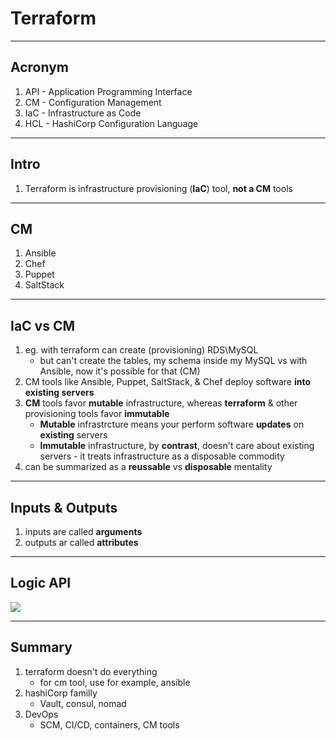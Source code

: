 # Terraform

---

## Acronym
1. API - Application Programming Interface
2. CM - Configuration Management
3. IaC - Infrastructure as Code
4. HCL - HashiCorp Configuration Language

---

## Intro
1. Terraform is infrastructure provisioning (**IaC**) tool, **not a CM** tools

---

## CM
1. Ansible
2. Chef
3. Puppet
4. SaltStack

---

## IaC vs CM
1. eg. with terraform can create (provisioning) RDS\MySQL 
   * but can't create the tables, my schema inside my MySQL vs with Ansible, now it's possible for that (CM)
2. CM tools like Ansible, Puppet, SaltStack, & Chef deploy software **into** **existing servers**
3. **CM** tools favor **mutable** infrastructure, whereas **terraform** & other provisioning tools favor **immutable**
   * **Mutable** infrastrcture means your perform software **updates** on **existing** servers
   * **Immutable** infrastructure, by **contrast**, doesn't care about existing servers - it treats infrastructure as a disposable commodity
4. can be summarized as a **reussable** vs **disposable** mentality

---

## Inputs & Outputs
1. inputs are called **arguments**
2. outputs ar called **attributes**

---

## Logic API
[<img src="https://i.imgur.com/JteKqMW.png">](https://i.imgur.com/JteKqMW.png)

---

## Summary
1. terraform doesn't do everything
   * for cm tool, use for example, ansible 
2. hashiCorp familly
   * Vault, consul, nomad
3. DevOps
   * SCM, CI/CD, containers, CM tools
